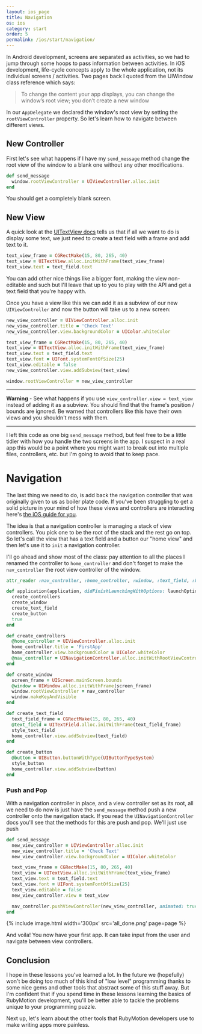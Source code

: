 ```yaml
---
layout: ios_page
title: Navigation
os: ios
category: start
order: 5
permalink: /ios/start/navigation/
---
```


In Android development, screens are separated as activities, so we had to jump through
some hoops to pass information between activities. In iOS development, life-cycle concepts
apply to the whole application, not its individual screens / activities. Two pages back
I quoted from the UIWindow class reference which says:

> To change the content your app displays, you can change the window’s root view; you don’t create a new window

In our `AppDelegate` we declared the window's root view by setting the `rootViewController`
property. So let's learn how to navigate between different views.


## New Controller

First let's see what happens if I have my `send_message` method change the root view of
the window to a blank one without any other modifications.

```ruby
def send_message
  window.rootViewController = UIViewController.alloc.init
end
```
You should get a completely blank screen.

## New View

A quick look at the [UITextView docs](https://developer.apple.com/library/prerelease/ios/documentation/UIKit/Reference/UITextView_Class/) tells us that if all we want to do is display some text, we just need to create a text field with a frame and add text to it.

```ruby
text_view_frame = CGRectMake(15, 80, 265, 40)
text_view = UITextView.alloc.initWithFrame(text_view_frame)
text_view.text = text_field.text
```

You can add other nice things like a bigger font, making the view non-editable and such but
I'll leave that up to you to play with the API and get a text field that you're happy with.

Once you have a view like this we can add it as a subview of our new `UIViewController` and now the button will take us to a new screen:

```ruby
new_view_controller = UIViewController.alloc.init
new_view_controller.title = 'Check Text'
new_view_controller.view.backgroundColor = UIColor.whiteColor

text_view_frame = CGRectMake(15, 80, 265, 40)
text_view = UITextView.alloc.initWithFrame(text_view_frame)
text_view.text = text_field.text
text_view.font = UIFont.systemFontOfSize(25)
text_view.editable = false
new_view_controller.view.addSubview(text_view)

window.rootViewController = new_view_controller
```

***
**Warning** -
See what happens if you use `view_controller.view = text_view` instead of adding it as a subview. You should find that the frame's position / bounds are ignored. Be warned that controllers like this have their own views and you shouldn't mess with them.
***

I left this code as one big `send_message` method, but feel free to be a little tidier with how you handle the two screens in the app. I suspect in a real app this would be a point where you might want to break out into multiple files, controllers, etc. but I'm going to avoid that to keep pace.

# Navigation

The last thing we need to do, is add back the navigation controller that was originally given to us as boiler plate code. If you've been struggling to get a solid picture in your mind of how these views and controllers are interacting here's [the iOS guide for you](https://developer.apple.com/library/ios/documentation/WindowsViews/Conceptual/ViewControllerCatalog/Chapters/NavigationControllers.html).

The idea is that a navigation controller is managing a stack of view controllers. You pick one to be the root of the stack and the rest go on top. So let's call the view that has a text field and a button our "home view" and then let's use it to `init` a navigation controller.

I'll go ahead and show most of the class: pay attention to all the places I renamed the controller to `home_controller` and don't forget to make the `nav_controller` the root view
controller of the window.

```ruby
attr_reader :nav_controller, :home_controller, :window, :text_field, :button

def application(application, didFinishLaunchingWithOptions: launchOptions)
  create_controllers
  create_window
  create_text_field
  create_button
  true
end

def create_controllers
  @home_controller = UIViewController.alloc.init
  home_controller.title = 'FirstApp'
  home_controller.view.backgroundColor = UIColor.whiteColor
  @nav_controller = UINavigationController.alloc.initWithRootViewController(home_controller)
end

def create_window
  screen_frame = UIScreen.mainScreen.bounds
  @window = UIWindow.alloc.initWithFrame(screen_frame)
  window.rootViewController = nav_controller
  window.makeKeyAndVisible
end

def create_text_field
  text_field_frame = CGRectMake(15, 80, 265, 40)
  @text_field = UITextField.alloc.initWithFrame(text_field_frame)
  style_text_field
  home_controller.view.addSubview(text_field)
end

def create_button
  @button = UIButton.buttonWithType(UIButtonTypeSystem)
  style_button
  home_controller.view.addSubview(button)
end
```

### Push and Pop

With a navigation controller in place, and a view controller set as its root, all we need
to do now is just have the `send_message` method push a new controller onto the navigation stack. If you read the `UINavigationController` docs you'll see that the methods for this are push and pop. We'll just use push

```ruby
def send_message
  new_view_controller = UIViewController.alloc.init
  new_view_controller.title = 'Check Text'
  new_view_controller.view.backgroundColor = UIColor.whiteColor

  text_view_frame = CGRectMake(15, 80, 265, 40)
  text_view = UITextView.alloc.initWithFrame(text_view_frame)
  text_view.text = text_field.text
  text_view.font = UIFont.systemFontOfSize(25)
  text_view.editable = false
  new_view_controller.view = text_view

  nav_controller.pushViewController(new_view_controller, animated: true)
end
```

{% include image.html width='300px' src='all_done.png' page=page %}

And voila! You now have your first app. It can take input from the user and navigate between view controllers.

## Conclusion

I hope in these lessons you've learned a lot. In the future we (hopefully) won't be doing too much of this kind of "low level" programming thanks to some nice gems and other tools that abstract some of this stuff away. But I'm confident that if you spend time in these lessons learning the basics of RubyMotion development, you'll be better able to tackle the problems unique to your programming puzzle.

Next up, let's learn about the other tools that RubyMotion developers use to make writing apps more painless.
